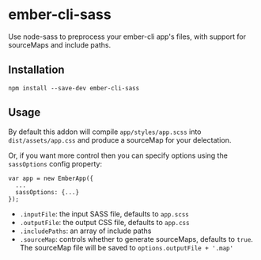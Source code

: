 # ember-cli-sass

Use node-sass to preprocess your ember-cli app's files, with support for sourceMaps and include paths.

## Installation

```
npm install --save-dev ember-cli-sass
```

## Usage

By default this addon will compile `app/styles/app.scss` into `dist/assets/app.css` and produce a sourceMap for your delectation.

Or, if you want more control then you can specify options using the `sassOptions` config property:

```
var app = new EmberApp({
  ...
  sassOptions: {...}
});
```

- `.inputFile`: the input SASS file, defaults to `app.scss`
- `.outputFile`: the output CSS file, defaults to `app.css`
- `.includePaths`: an array of include paths
- `.sourceMap`: controls whether to generate sourceMaps, defaults to `true`. The sourceMap file will be saved to `options.outputFile + '.map'`